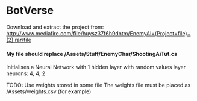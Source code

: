 # BotVerse
Download and extract the project from:
http://www.mediafire.com/file/huysz37f6h9dntm/EnemyAi+(Project+file)+(2).rar/file

#### My file should replace /Assets/Stuff/EnemyChar/ShootingAiTut.cs
Initialises a Neural Network with 1 hidden layer with random values
layer neurons: 4, 4, 2

TODO:
Use weights stored in some file
The weights file must be placed as /Assets/weights.csv (for example)
